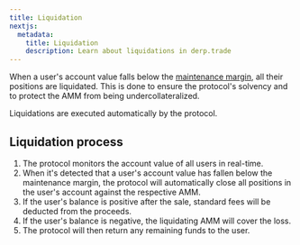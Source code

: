```yaml
---
title: Liquidation
nextjs:
  metadata:
    title: Liquidation
    description: Learn about liquidations in derp.trade
---
```


When a user's account value falls below the [maintenance margin](/docs/protocol/margin#initial-and-maintenance-margin), all their positions are liquidated. This is done to ensure the protocol's solvency and to protect the AMM from being undercollateralized.

Liquidations are executed automatically by the protocol.

## Liquidation process

1. The protocol monitors the account value of all users in real-time.
2. When it's detected that a user's account value has fallen below the maintenance margin, the protocol will automatically close all positions in the user's account against the respective AMM.
3. If the user's balance is positive after the sale, standard fees will be deducted from the proceeds.
4. If the user's balance is negative, the liquidating AMM will cover the loss.
4. The protocol will then return any remaining funds to the user.